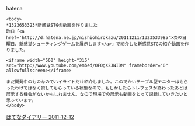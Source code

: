 
hatena

```
<body>
*1323653323*新感覚STGの動画を作りました
昨日「<a href='http://d.hatena.ne.jp/nishiohirokazu/20111211/1323533985'>次の日曜日、新感覚シューティングゲームを展示します</a>」で紹介した新感覚STGの紹介動画を作りました。

<iframe width="560" height="315" src="http://www.youtube.com/embed/OF0gX2JNIDM" frameborder="0" allowfullscreen></iframe>

まだ開発中のものなのでハイライトだけ紹介しました。このでかいテーブル型モニターはもらったわけではなく貸してもらっている状態なので、もしかしたらトレフェスが終わったあとは展示する機会がないかもしれません。なので現場での展示も動画をとって記録していきたいと思っています。
</body>
```


[はてなダイアリー 2011-12-12](https://nishiohirokazu.hatenadiary.org/archive/2011/12/12)